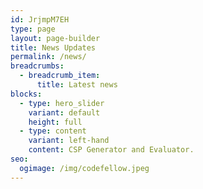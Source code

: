 ```yaml
---
id: JrjmpM7EH
type: page
layout: page-builder
title: News Updates
permalink: /news/
breadcrumbs:
  - breadcrumb_item:
      title: Latest news
blocks:
  - type: hero_slider
    variant: default
    height: full
  - type: content
    variant: left-hand
    content: C﻿SP Generator and Evaluator.
seo:
  ogimage: /img/codefellow.jpeg
---
```

